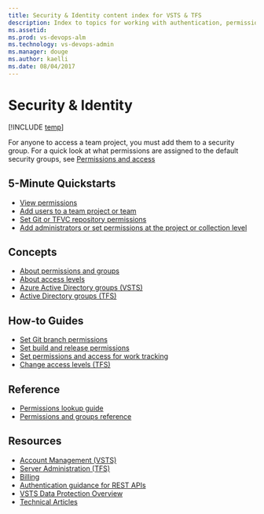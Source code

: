 ```yaml
---
title: Security & Identity content index for VSTS & TFS 
description: Index to topics for working with authentication, permissions, groups, and access levels in VSTS and and Team Foundation Server (TFS)  
ms.assetid:  
ms.prod: vs-devops-alm
ms.technology: vs-devops-admin
ms.manager: douge
ms.author: kaelli
ms.date: 08/04/2017
---
```


# Security & Identity 

[!INCLUDE [temp](../_shared/version-vsts-tfs-all-versions.md)]

For anyone to access a team project, you must add them to a security group. For a quick look at what permissions are assigned to the default security groups, see [Permissions and access](permissions-access.md)

<!---
## Overview  
[About security and identity](about-permissions.md)
[Default permission and access assignments](/vsts/accounts/permissions-access?toc=/vsts/security/toc.json)
-->

## 5-Minute Quickstarts  
  
- [View permissions](view-permissions.md)
- [Add users to a team project or team](add-users-team-project.md)
- [Set Git or TFVC repository permissions](set-git-tfvc-repository-permissions.md)
- [Add administrators or set permissions at the project or collection level](set-project-collection-level-permissions.md)  


## Concepts 
- [About permissions and groups](about-permissions.md)  
- [About access levels](access-levels.md)  
- [Azure Active Directory groups (VSTS)](/vsts/accounts/access-with-azure-ad?toc=/vsts/security/toc.json&bc=/vsts/security/breadcrumb/toc.json)
- [Active Directory groups (TFS)](/vsts/tfs-server/admin/setup-ad-groups?toc=/vsts/security/toc.json&bc=/vsts/security/breadcrumb/toc.json) 

## How-to Guides 

- [Set Git branch permissions](/vsts/git/branch-permissions?toc=/vsts/security/toc.json&bc=/vsts/security/breadcrumb/toc.json  ) 
- [Set build and release permissions](set-build-release-permissions.md) 
- [Set permissions and access for work tracking](set-permissions-access-work-tracking.md?toc=/vsts/security/toc.json&bc=/vsts/security/breadcrumb/toc.json) 
- [Change access levels (TFS)](change-access-levels.md)

## Reference 
- [Permissions lookup guide](permissions-lookup-guide.md)
- [Permissions and groups reference](permissions.md)  


## Resources 
 
- [Account Management (VSTS)](../accounts/index.md)
- [Server Administration (TFS)](../tfs-server/index.md)
- [Billing](../billing/index.md)
- [Authentication guidance for REST APIs](../integrate/get-started/authentication/authentication-guidance.md)
- [VSTS Data Protection Overview](../articles/team-services-security-whitepaper.md)
- [Technical Articles](../articles/index.md) 